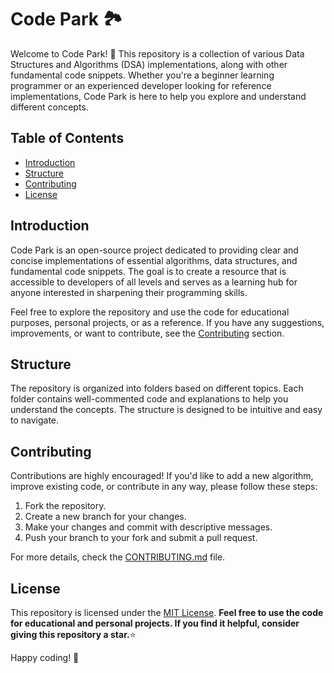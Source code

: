 # Code Park 🏞

Welcome to Code Park! 🌳 This repository is a collection of various Data Structures and Algorithms (DSA) implementations, along with other fundamental code snippets. Whether you're a beginner learning programmer or an experienced developer looking for reference implementations, Code Park is here to help you explore and understand different concepts.

## Table of Contents
- [Introduction](#introduction)
- [Structure](#structure)
- [Contributing](#contributing)
- [License](#license)

## Introduction
Code Park is an open-source project dedicated to providing clear and concise implementations of essential algorithms, data structures, and fundamental code snippets. The goal is to create a resource that is accessible to developers of all levels and serves as a learning hub for anyone interested in sharpening their programming skills.

Feel free to explore the repository and use the code for educational purposes, personal projects, or as a reference. If you have any suggestions, improvements, or want to contribute, see the [Contributing](#contributing) section.

## Structure
The repository is organized into folders based on different topics. Each folder contains well-commented code and explanations to help you understand the concepts. The structure is designed to be intuitive and easy to navigate.

## Contributing
Contributions are highly encouraged! If you'd like to add a new algorithm, improve existing code, or contribute in any way, please follow these steps:
1. Fork the repository.
2. Create a new branch for your changes.
3. Make your changes and commit with descriptive messages.
4. Push your branch to your fork and submit a pull request.

For more details, check the [CONTRIBUTING.md](CONTRIBUTING.md) file.

## License
This repository is licensed under the [MIT License](LICENSE).
<b>Feel free to use the code for educational and personal projects. If you find it helpful, consider giving this repository a star.</b>⭐

Happy coding! 🚀
